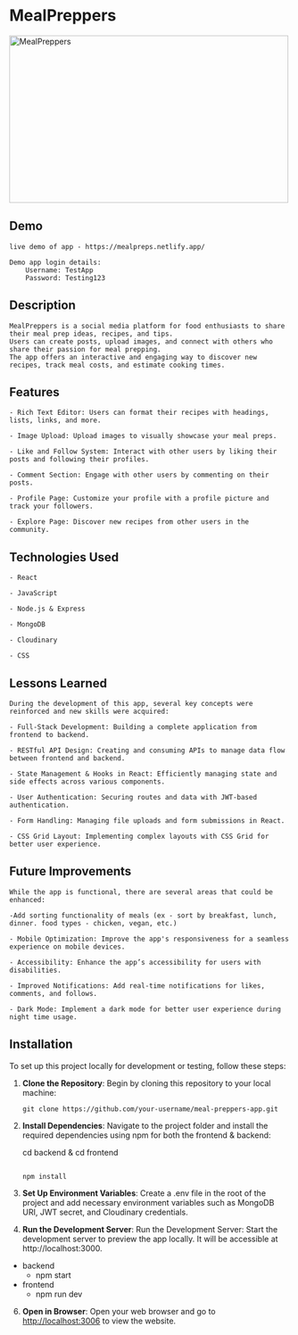 # MealPreppers

<img src="https://github.com/user-attachments/assets/4b7aea4e-f0e1-42bc-a6c2-b41db643af8c" alt="MealPreppers" width="500" height="300" />


## Demo
    live demo of app - https://mealpreps.netlify.app/ 
    
    Demo app login details:
        Username: TestApp
        Password: Testing123

## Description

    MealPreppers is a social media platform for food enthusiasts to share their meal prep ideas, recipes, and tips. 
    Users can create posts, upload images, and connect with others who share their passion for meal prepping. 
    The app offers an interactive and engaging way to discover new recipes, track meal costs, and estimate cooking times.

## Features
    - Rich Text Editor: Users can format their recipes with headings, lists, links, and more.

    - Image Upload: Upload images to visually showcase your meal preps.

    - Like and Follow System: Interact with other users by liking their posts and following their profiles.

    - Comment Section: Engage with other users by commenting on their posts.

    - Profile Page: Customize your profile with a profile picture and track your followers.

    - Explore Page: Discover new recipes from other users in the community.
    
## Technologies Used
    - React

    - JavaScript

    - Node.js & Express

    - MongoDB

    - Cloudinary

    - CSS

## Lessons Learned
    During the development of this app, several key concepts were reinforced and new skills were acquired:

    - Full-Stack Development: Building a complete application from frontend to backend.

    - RESTful API Design: Creating and consuming APIs to manage data flow between frontend and backend.

    - State Management & Hooks in React: Efficiently managing state and side effects across various components.
   
    - User Authentication: Securing routes and data with JWT-based authentication.

    - Form Handling: Managing file uploads and form submissions in React.

    - CSS Grid Layout: Implementing complex layouts with CSS Grid for better user experience.


## Future Improvements
    While the app is functional, there are several areas that could be enhanced:

    -Add sorting functionality of meals (ex - sort by breakfast, lunch, dinner. food types - chicken, vegan, etc.)

    - Mobile Optimization: Improve the app's responsiveness for a seamless experience on mobile devices.

    - Accessibility: Enhance the app’s accessibility for users with disabilities.

    - Improved Notifications: Add real-time notifications for likes, comments, and follows.

    - Dark Mode: Implement a dark mode for better user experience during night time usage.


## Installation

To set up this project locally for development or testing, follow these steps:

1. **Clone the Repository**: Begin by cloning this repository to your local machine:

   ```
   git clone https://github.com/your-username/meal-preppers-app.git
   
   ```

2. **Install Dependencies**: Navigate to the project folder and install the required dependencies using npm for both the frontend & backend:

    cd backend
        &
    cd frontend
   ```

   npm install

   ```

3. **Set Up Environment Variables**: Create a .env file in the root of the project and add necessary environment variables such as MongoDB URI, JWT secret, and Cloudinary credentials.


4. **Run the Development Server**: Run the Development Server: Start the development server to preview the app locally. It will be accessible at http://localhost:3000.
    
- backend
   - npm start
- frontend
  - npm run dev

6. **Open in Browser**: Open your web browser and go to [http://localhost:3006](http://localhost:3006) to view the website.
